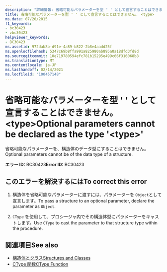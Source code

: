 ```yaml
---
description: "詳細情報: 省略可能なパラメーターを型 ' ' として宣言することはできません。 <type>"
title: 省略可能なパラメーターを型 ' ' として宣言することはできません。 <type>
ms.date: 07/20/2015
f1_keywords:
- bc30423
- vbc30423
helpviewer_keywords:
- BC30423
ms.assetid: 972dab8b-d91e-4a89-b822-2b8e4aadd25f
ms.openlocfilehash: 5347c69b8ffa991a825980ab895a0a18dfd3fd8d
ms.sourcegitcommit: 10e719780594efc781b15295e499c66f316068b8
ms.translationtype: MT
ms.contentlocale: ja-JP
ms.lasthandoff: 02/14/2021
ms.locfileid: "100457148"
---
```

# <a name="optional-parameters-cannot-be-declared-as-the-type-type"></a><span data-ttu-id="b1fb0-103">省略可能なパラメーターを型 ' ' として宣言することはできません。 \<type></span><span class="sxs-lookup"><span data-stu-id="b1fb0-103">Optional parameters cannot be declared as the type '\<type>'</span></span>

<span data-ttu-id="b1fb0-104">省略可能なパラメーターを、構造体のデータ型にすることはできません。</span><span class="sxs-lookup"><span data-stu-id="b1fb0-104">Optional parameters cannot be of the data type of a structure.</span></span>  
  
 <span data-ttu-id="b1fb0-105">**エラー ID:** BC30423</span><span class="sxs-lookup"><span data-stu-id="b1fb0-105">**Error ID:** BC30423</span></span>  
  
## <a name="to-correct-this-error"></a><span data-ttu-id="b1fb0-106">このエラーを解決するには</span><span class="sxs-lookup"><span data-stu-id="b1fb0-106">To correct this error</span></span>  
  
1. <span data-ttu-id="b1fb0-107">構造体を省略可能なパラメーターに渡すには、パラメーターを `Object`として宣言します。</span><span class="sxs-lookup"><span data-stu-id="b1fb0-107">To pass a structure to an optional parameter, declare the parameter as `Object`.</span></span>  
  
2. <span data-ttu-id="b1fb0-108">`CType` を使用して、プロシージャ内でその構造体型にパラメーターをキャストします。</span><span class="sxs-lookup"><span data-stu-id="b1fb0-108">Use `CType` to cast the parameter to that structure type within the procedure.</span></span>  
  
## <a name="see-also"></a><span data-ttu-id="b1fb0-109">関連項目</span><span class="sxs-lookup"><span data-stu-id="b1fb0-109">See also</span></span>

- [<span data-ttu-id="b1fb0-110">構造体とクラス</span><span class="sxs-lookup"><span data-stu-id="b1fb0-110">Structures and Classes</span></span>](../programming-guide/language-features/data-types/structures-and-classes.md)
- [<span data-ttu-id="b1fb0-111">CType 関数</span><span class="sxs-lookup"><span data-stu-id="b1fb0-111">CType Function</span></span>](../language-reference/functions/ctype-function.md)
